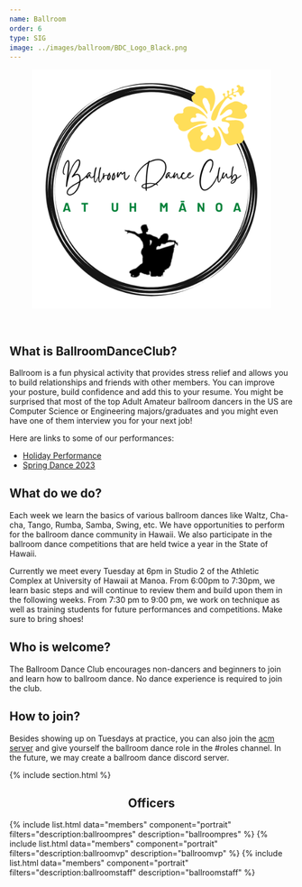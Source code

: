 ```yaml
---
name: Ballroom
order: 6
type: SIG
image: ../images/ballroom/BDC_Logo_Black.png
---
```


<center>
	<figure class="full">
	  <img src="../images/ballroom/BDC_Logo_White.png" title="Ballroom Logo" alt="Ballroom Logo">
	</figure>
</center>
<br>

## What is BallroomDanceClub?

Ballroom is a fun physical activity that provides stress relief and allows you to build relationships and friends with other members. You can improve your posture, build confidence and add this to your resume. You might be surprised that most of the top Adult Amateur ballroom dancers in the US are Computer Science or Engineering majors/graduates and you might even have one of them interview you for your next job!

Here are links to some of our performances:

- [Holiday Performance](https://www.youtube.com/watch?v=9s1qy7VYDQ4)
- [Spring Dance 2023](https://drive.google.com/file/d/1v1uZlxPLP1H6X2zB3BTPDV1w0jDcEInh/view?usp=sharing)

## What do we do?

Each week we learn the basics of various ballroom dances like Waltz, Cha-cha, Tango, Rumba, Samba, Swing, etc. We have opportunities to perform for the ballroom dance community in Hawaii. We also participate in the ballroom dance competitions that are held twice a year in the State of Hawaii.

Currently we meet every Tuesday at 6pm in Studio 2 of the Athletic Complex at University of Hawaii at Manoa. From 6:00pm to 7:30pm, we learn basic steps and will continue to review them and build upon them in the following weeks. From 7:30 pm to 9:00 pm, we work on technique as well as training students for future performances and competitions. Make sure to bring shoes!

## Who is welcome?

The Ballroom Dance Club encourages non-dancers and beginners to join and learn how to ballroom dance. No dance experience is required to join the club.

## How to join?

Besides showing up on Tuesdays at practice, you can also join the [acm server](https://discord.gg/acmmanoa) and give yourself the ballroom dance role in the #roles channel. In the future, we may create a ballroom dance discord server.

{% include section.html %}

<center>
	<h2>Officers</h2>
</center>

{% include list.html data="members" component="portrait" filters="description:ballroompres" description="ballroompres" %}
{% include list.html data="members" component="portrait" filters="description:ballroomvp" description="ballroomvp" %}
{% include list.html data="members" component="portrait" filters="description:ballroomstaff" description="ballroomstaff" %}
